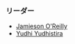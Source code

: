 ### リーダー
* [Jamieson O'Reilly](mailto:jamieson@dvuln.com)
* [Yudhi Yudhistira](mailto:yudhi@dvuln.com)
